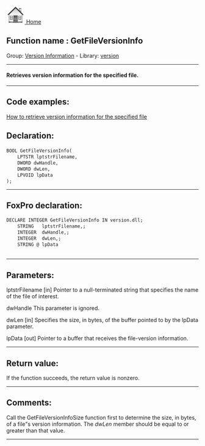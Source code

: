 [<img src="../../images/home.png"> Home ](https://github.com/VFPX/Win32API)  

## Function name : GetFileVersionInfo
Group: [Version Information](../../functions_group.md#Version_Information)  -  Library: [version](../../libraries.md#version)  
***  


#### Retrieves version information for the specified file.
***  


## Code examples:
[How to retrieve version information for the specified file](../../samples/sample_480.md)  

## Declaration:
```foxpro  
BOOL GetFileVersionInfo(
	LPTSTR lptstrFilename,
	DWORD dwHandle,
	DWORD dwLen,
	LPVOID lpData
);  
```  
***  


## FoxPro declaration:
```foxpro  
DECLARE INTEGER GetFileVersionInfo IN version.dll;
	STRING   lptstrFilename,;
	INTEGER  dwHandle,;
	INTEGER  dwLen,;
	STRING @ lpData
  
```  
***  


## Parameters:
lptstrFilename
[in] Pointer to a null-terminated string that specifies the name of the file of interest.

dwHandle
This parameter is ignored. 

dwLen
[in] Specifies the size, in bytes, of the buffer pointed to by the lpData parameter. 

lpData
[out] Pointer to a buffer that receives the file-version information.  
***  


## Return value:
If the function succeeds, the return value is nonzero.  
***  


## Comments:
Call the GetFileVersionInfoSize function first to determine the size, in bytes, of a file"s version information. The <Em>dwLen</Em> member should be equal to or greater than that value.   
  
***  

